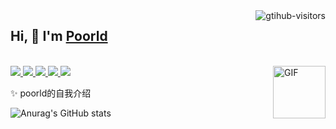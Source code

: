 <a href="https://github.com/poorld/computer-vision-in-action">
<img align="right" src="https://komarev.com/ghpvc/?username=poorld&label=Visitors&color=red&style=flat&logo=github"
alt="gtihub-visitors" />
</a>

## Hi, 👋 I'm <a href="https://github.com/poorld">Poorld</a>


<br>
<a href="https://github.com/poorld">
<img src="https://badges.strrl.dev/visits/poorld/poorld?style=flat-square&color=black&logo=github">
</a>
<a href="https://github.com/poorld">
<img src="https://badges.strrl.dev/years/poorld?style=flat-square&color=black&logo=github">
</a>
<a href="https://github.com/poorld?tab=repositories">
<img src="https://badges.strrl.dev/repos/poorld?style=flat-square&color=black&logo=github">
</a>
<a href="https://gist.github.com/poorld">
<img src="https://badges.strrl.dev/gists/poorld?style=flat-square&color=black&logo=github">
</a>
<a href="https://github.com/poorld">
<img src="https://badges.strrl.dev/commits/monthly/poorld?style=flat-square&color=black&logo=github">
</a>

<img align="right" alt="GIF" src="https://media.giphy.com/media/LnQjpWaON8nhr21vNW/giphy.gif" width="84" title="Say HI">


✨ poorld的自我介绍

![Anurag's GitHub stats](https://github-readme-stats.vercel.app/api?username=poorld&show_icons=true&theme=transparent)


